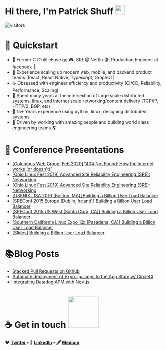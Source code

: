 <h1> Hi there, I'm Patrick Shuff <img src = "https://raw.githubusercontent.com/MartinHeinz/MartinHeinz/master/wave.gif" width = 30px> </h1>
<p align='center'>

![visitors](https://visitor-badge.glitch.me/badge?page_id=patrickshuff.patrickshuff)

<h1> 🧬 Quickstart </h1>

- 🚀 Former CTO @ eFuse.gg 🎮, SRE @ Netflix 🎬, Production Engineer at facebook 🦄
- 🌱 Experience scaling up modern web, mobile, and backend product teams (React, React Native, Typescript, GraphQL)
- ☕ Obsessed with engineer efficiency and productivity (CI/CD, Reliability, Performance, Scaling)
- 🤖 Spent many years at the intersection of large scale distributed systems, linux, and internet scale networking/content delivery (TCP/IP, HTTP/2, BGP, etc)
- 🐧 15+ Years experience using python, linux, designing distributed systems
- 🎯 Driven by working with amazing people and building world class engineering teams 🌎

<h1> 👀 Conference Presentations </h1>

<!-- PRESENTATION-LIST:START -->
- [[Columbus Web Group, Feb 2020] "404 Not Found: How the internet works (or doesn't)"](https://www.youtube.com/watch?v=LspuO1XDX0s)
- [[Ohio Linux Fest 2019] Advanced Site Reliability Engineering (SRE): Networking](https://www.youtube.com/watch?v=XyzvNSSwkkY)
- [[Ohio Linux Fest 2019] Advanced Site Reliability Engineering (SRE): Networking](https://www.youtube.com/watch?v=XyzvNSSwkkY)
- [[USENIX LISA 2016 (Boston, MA)] Building a Billion User Load Balancer](https://www.youtube.com/watch?v=bxhYNfFeVF4) 
- [[SREConf 2015 Europe (Dublin, Ireland)] Building a Billion User Load Balancer](https://www.youtube.com/watch?v=dKsOvc73gQk) 
- [[SREConf 2015 US West (Santa Clara, CA)] Building a Billion User Load Balancer]() 
- [[Southern California Linux Expo 13x (Pasadena, CA)] Building a Billion User Load Balancer](https://www.youtube.com/watch?v=MKgJeqF1DHw)
- [[Slides] Building a Billion User Load Balancer](https://www.linkedin.com/in/patrickshuff/detail/overlay-view/urn:li:fsd_profileTreasuryMedia:(ACoAAAGqqjQBN_PID3VttLflDUX3wAm6sUHNV5w,51167011)/)

<!-- PRESENTATION-LIST:END -->

<h1> 📚Blog Posts </h1>
<!-- BLOG-POST-LIST:START -->


- [Stacked Pull Requests on Github](https://medium.com/efuse-engineering/stacked-pull-requests-on-github-663c91bfa135)
- [Automate deployment of Expo .ipa apps to the App Store w/ CircleCI](https://medium.com/@patrickshuff/automate-deployment-of-expo-ipa-apps-to-the-app-store-w-circleci-f7f4949e4876?source=user_profile---------1-------------------------------)
- [Integrating Datadog APM with Next.js](https://medium.com/@patrickshuff/using-datadog-apm-with-next-js-c38763e94db7?source=user_profile---------0-------------------------------)
<!-- BLOG-POST-LIST:END -->

<h1> ☕ Get in touch <img src='https://raw.githubusercontent.com/ShahriarShafin/ShahriarShafin/main/Assets/handshake.gif' width="100px"> </h1>
<p align="center">
<strong>

🐦 [Twitter](http://www.twitter.com/patrickshuff) • 💼 [LinkedIn](https://www.linkedin.com/in/patrickshuff/) • 🖋️ [Medium](https://medium.com/@patrickshuff)

</strong>
</p>
